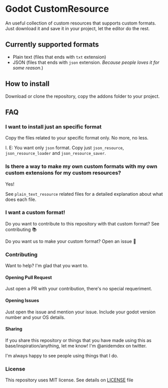 # Godot CustomResource
An useful collection of custom resources that supports custom formats. Just download it and save it in your project, let the editor do the rest.

## Currently supported formats
- Plain text (files that ends with `txt` extension)
- JSON (files that ends with `json` extension. _Because people loves it for some reason_.)

## How to install
Download or clone the repository, copy the addons folder to your project.

## FAQ

### I want to install just an specific format
Copy the files related to your specific format only. No more, no less.

I. E: You want only `json` format. Copy just `json_resource`, `json_resource_loader` and `json_resource_saver`.

### Is there a way to make my own custom formats with my own custom extensions for my custom resources?
Yes!

See `plain_text_resource` related files for a detailed explanation about what does each file.

### I want a custom format!
Do you want to contribute to this repository with that custom format? See contributing 📚

Do you want us to make your custom format? Open an issue 🦆

### Contributing
Want to help? I'm glad that you want to.

#### Opening Pull Request
Just open a PR with your contribution, there's no special requeriment.

#### Opening Issues
Just open the issue and mention your issue. Include your godot version number and your OS details.

#### Sharing
If you share this repository or things that you have made using this as base/inspiration/anything, let me know! I'm @anidemdex on twitter.
 
I'm always happy to see people using things that I do.

### License
This repository uses MIT license. See details on [LICENSE](LICENSE.md) file